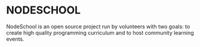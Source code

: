 # NODESCHOOL
NodeSchool is an open source project run by volunteers with two goals: to create high quality programming curriculum and to host community learning events.

